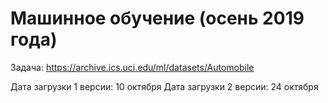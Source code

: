 # Машинное обучение (осень 2019 года)

Задача:  https://archive.ics.uci.edu/ml/datasets/Automobile

Дата загрузки 1 версии: 10 октября
Дата загрузки 2 версии: 24 октября
